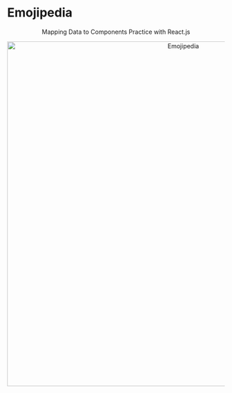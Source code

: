# Emojipedia

<p align="center">
    Mapping Data to Components Practice with React.js
</p>


<p align="center">
    <img width="800" src="https://user-images.githubusercontent.com/109152045/191492755-b9d48a19-c407-47bf-973c-8da7a552b240.png" alt="Emojipedia">
</p>

